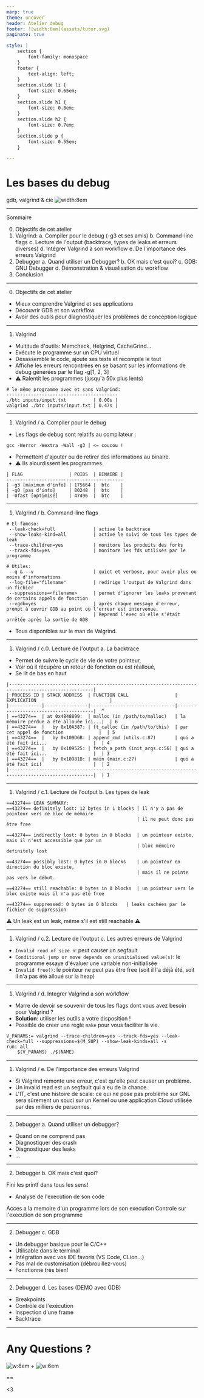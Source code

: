 ```yaml
---
marp: true
theme: uncover
header: Atelier debug
footer: ![width:6em](assets/tutor.svg)
paginate: true

style: |
    section {
        font-family: monospace
    }
    footer {
        text-align: left;
    }
    section.slide li {
        font-size: 0.65em;
    }
    section.slide h1 {
        font-size: 0.8em;
    }
    section.slide h2 {
        font-size: 0.7em;
    }
    section.slide p {
        font-size: 0.55em;
    }

---
```

# Les bases du debug
gdb, valgrind & cie
![width:8em](assets/gnu_my_beloved.gif)

---
<!-- _class: slide -->
Sommaire

0. Objectifs de cet atelier
1. Valgrind:
    a. Compiler pour le debug (-g3 et ses amis)
    b. Command-line flags
    c. Lecture de l'output (backtrace, types de leaks et erreurs diverses)
    d. Intégrer Valgrind à son workflow
    e. De l'importance des erreurs Valgrind
2. Debugger
    a. Quand utiliser un Debugger?
    b. OK mais c'est quoi?
	c. GDB: GNU Debugger
	d. Démonstration & visualisation du workflow
3. Conclusion

---
<!-- _class: slide -->
0) Objectifs de cet atelier

- Mieux comprendre Valgrind et ses applications
- Découvrir GDB et son workflow
- Avoir des outils pour diagnostiquer les problèmes de conception logique

---
<!-- _class: slide -->
<!--- Valgrind c'est plus que seulement Memcheck -->

1) Valgrind
- Multitude d'outils: Memcheck, Helgrind, CacheGrind...
- Exécute le programme sur un CPU virtuel
- Désassemble le code, ajoute ses tests et recompile le tout
- Affiche les erreurs rencontrées en se basant sur les informations de debug générées par le flag -g[1, 2, 3]
- ⚠️ Ralentit les programmes (jusqu'à 50x plus lents)

```
# le même programme avec et sans Valgrind:
-----------------------------------------
./btc inputs/input.txt          | 0.00s |
valgrind ./btc inputs/input.txt | 0.47s |
```
---
<!-- _class: slide -->
1) Valgrind / a. Compiler pour le debug

- Les flags de debug sont relatifs au compilateur :

```
gcc -Werror -Wextra -Wall -g3 | <= coucou !
```

- Permettent d'ajouter ou de retirer des informations au binaire.
- ⚠️ Ils alourdissent les programmes.

```
| FLAG                 | POIDS  | BINAIRE |
-------------------------------------------
| -g3 [maximum d'info] | 175664 |  btc    |
| -g0 [pas d'info]     | 80248  |  btc    |
| -0fast [optimisé]    | 47496  |  btc    |
```

---
<!-- _class: slide -->
1) Valgrind / b. Command-line flags

```
# El famoso:
 --leak-check=full              | active la backtrace
 --show-leaks-kind=all          | active le suivi de tous les types de leak
 --trace-children=yes           | monitore les produits des forks
 --track-fds=yes                | monitore les fds utilisés par le programme

# Utiles:
 --q & --v                      | quiet et verbose, pour avoir plus ou moins d'informations
 --log-file="filename"          | redirige l'output de Valgrind dans un fichier
 --suppressions=<filename>      | permet d'ignorer les leaks provenant de certains appels de fonction
 --vgdb=yes                     | après chaque message d'erreur, prompt à ouvrir GDB au point où l'erreur est intervenue. 
                                | Reprend l'exec où elle s'était arrêtée après la sortie de GDB
```

- Tous disponibles sur le man de Valgrind.

---
<!-- _class: slide -->
1) Valgrind / c.0. Lecture de l'output
a. La backtrace
- Permet de suivre le cycle de vie de votre pointeur,
- Voir où il récupère un retour de fonction ou est réalloué,
- Se lit de bas en haut

```
|-----------------------------------------------------------------------------------------------------|
| PROCESS ID | STACK ADDRESS  | FUNCTION CALL                 | EXPLICATION                           |
|------------|----------------|-------------------------------|---------------------------------------|  ^
| ==43274==  | at 0x4848899:  | malloc (in /path/to/malloc)   | la mémoire perdue a été allouée ici...|  | 6
| ==43274==  |   by 0x10A387: | ft_calloc (in /path/to/this)  | par cet appel de fonction             |  | 5
| ==43274==  |   by 0x109D6B: | append_cmd (utils.c:87)       | qui a été fait ici...                 |  | 4
| ==43274==  |   by 0x109525: | fetch_a_path (init_args.c:56) | qui a été fait ici...                 |  | 3
| ==43274==  |   by 0x10981B: | main (main.c:27)              | qui a été fait ici!                   |  | 2
|-----------------------------------------------------------------------------------------------------|  | 1

```

---
<!-- _class: slide -->
1) Valgrind / c.1. Lecture de l'output
b. Les types de leak
```
==43274== LEAK SUMMARY:
==43274== definitely lost: 12 bytes in 1 blocks	| il n'y a pas de pointeur vers ce bloc de mémoire
                                                | il ne peut donc pas être free

==43274== indirectly lost: 0 bytes in 0 blocks 	| un pointeur existe, mais il n'est accessible que par un
                                                | bloc mémoire definitely lost

==43274== possibly lost: 0 bytes in 0 blocks	| un pointeur en direction du bloc existe, 
                                                | mais il ne pointe pas vers le début.

==43274== still reachable: 0 bytes in 0 blocks	| un pointeur vers le bloc existe mais il n'a pas été free

==43274== suppressed: 0 bytes in 0 blocks	| leaks cachées par le fichier de suppression
```
⚠️ Un leak est un leak, même s'il est still reachable ⚠️ 

---
<!-- _class: slide -->
1) Valgrind / c.2. Lecture de l'output
c. Les autres erreurs de Valgrind

- `Invalid read of size n`: peut causer un segfault
- `Conditional jump or move depends on uninitialised value(s)`: le programme essaye d'évaluer une variable non-initialisée
- `Invalid free()`: le pointeur ne peut pas être free (soit il l'a déjà été, soit il n'a pas été alloué sur la heap)

---
<!-- _class: slide -->
1) Valgrind / d. Integrer Valgrind a son workflow

- Marre de devoir se souvenir de tous les flags dont vous avez besoin pour Valgrind ? 
- **Solution**: utiliser les outils a votre disposition !
- Possible de creer une regle `make` pour vous faciliter la vie. 
```make
V_PARAMS:= valgrind --trace-children=yes --track-fds=yes --leak-check=full --suppressions=$(M_SUP) --show-leak-kinds=all -s
run: all
	$(V_PARAMS) ./$(NAME)
``` 
---
<!-- _class: slide -->
1) Valgrind / e. De l'importance des erreurs Valgrind

- Si Valgrind remonte une erreur, c'est qu'elle peut causer un problème.
- Un invalid read est un segfault qui a eu de la chance.
- L'IT, c'est une histoire de scale: ce qui ne pose pas problème sur GNL sera sûrement un souci sur un Kernel ou une application Cloud utilisée par des milliers de personnes.

---
<!-- _class: slide -->
2) Debugger
a. Quand utiliser un debugger?

- Quand on ne comprend pas
- Diagnostiquer des crash
- Diagnostiquer des leaks
- ...

---
<!-- _class: slide -->
2) Debugger
b. OK mais c'est quoi?

Fini les printf dans tous les sens!
- Analyse de l'execution de son code

Acces a la memoire d'un programme lors de son execution
Controle sur l'execution de son programme

---
<!-- _class: slide -->
2) Debugger
c. GDB

- Un debugger basique pour le C/C++
- Utilisable dans le terminal
- Intégration avec vos IDE favoris (VS Code, CLion...)
- Pas mal de customisation (débrouillez-vous)
- Fonctionne très bien!

---
<!-- _class: slide -->
2) Debugger
d. Les bases (DEMO avec GDB)

- Breakpoints
- Contrôle de l'exécution
- Inspection d'une frame
- Backtrace
---
# Any Questions ? 
![w:6em](assets/gdb.png) + ![w:6em](assets/val.png)

==

<3